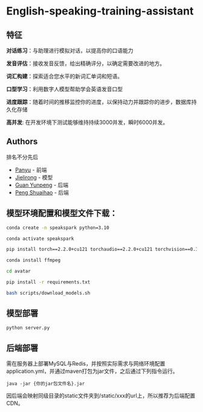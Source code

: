 # English-speaking-training-assistant
## 特征

**对话练习**：与助理进行模拟对话，以提高你的口语能力

**发音评估**：接收发音反馈，给出精确评分，以确定需要改进的地方。

**词汇构建**：探索适合您水平的新词汇单词和短语。

**口型学习**：利用数字人模型帮助学会英语发音口型

**进度跟踪**：随着时间的推移监控你的进度，以保持动力并跟踪你的进步，数据库持久化存储

**高并发**: 在开发环境下测试能够维持持续3000并发，瞬时6000并发。

## Authors
排名不分先后

- [Panyu]() - 前端
- [Jielirong](https://github.com/JL181818) - 模型
- [Guan Yunpeng](https://github.com/SKgtsa) - 后端
- [Peng Shuaihao](https://github.com/Idonotkownwho) - 后端

## 模型环境配置和模型文件下载：
```bash
conda create -n speakspark python=3.10

conda activate speakspark

pip install torch==2.2.0+cu121 torchaudio==2.2.0+cu121 torchvision==0.17.0+cu121

conda install ffmpeg

cd avatar

pip install -r requirements.txt

bash scripts/download_models.sh
```

## 模型部署

```bash
python server.py
```

## 后端部署

需在服务器上部署MySQL与Redis，并按照实际需求与网络环境配置application.yml，并通过maven打包为jar文件，之后通过下列指令运行。
```
java -jar {你的jar包文件名}.jar
```
因后端会映射同级目录的static文件夹到/static/xxx的url上，所以推荐为后端配置CDN。
